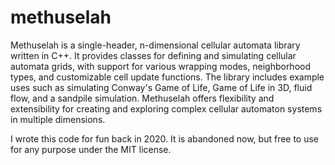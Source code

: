 # methuselah
Methuselah is a single-header, n-dimensional cellular automata library written in C++. It provides classes for defining and simulating cellular automata grids, with support for various wrapping modes, neighborhood types, and customizable cell update functions. The library includes example uses such as simulating Conway's Game of Life, Game of Life in 3D, fluid flow, and a sandpile simulation. Methuselah offers flexibility and extensibility for creating and exploring complex cellular automaton systems in multiple dimensions.

I wrote this code for fun back in 2020. It is abandoned now, but free to use for any purpose under the MIT license.
